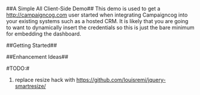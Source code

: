 ##A Simple All Client-Side Demo##
This demo is used to get a http://campaigncog.com user started when integrating Campaigncog into your existing systems such as a hosted CRM. It is likely that you are going to want to dynamically insert the credentials so this is just the bare minimum for embedding the dashboard.

##Getting Started##

##Enhancement Ideas##

#TODO:#
1. replace resize hack with https://github.com/louisremi/jquery-smartresize/
